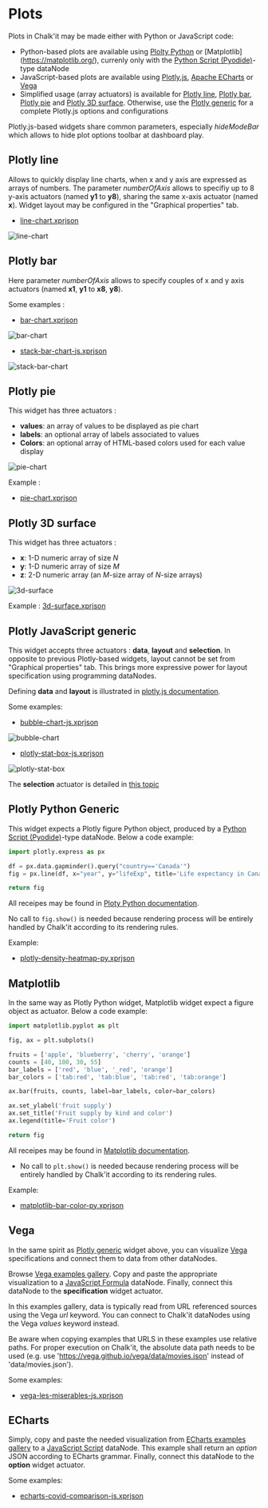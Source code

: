﻿# Plots

Plots in Chalk'it may be made either with Python or JavaScript code:

* Python-based plots are available using [Plolty Python](https://plotly.com/python/) or [Matplotlib] (https://matplotlib.org/), currenly only with the [Python Script (Pyodide)](../ds/ds-reference.md#python-script-pyodide)-type dataNode
* JavaScript-based plots are available using  [Plotly.js](<https://plot.ly/javascript/>), [Apache ECharts](https://echarts.apache.org/) or [Vega](https://vega.github.io/vega/)
* Simplified usage (array actuators) is available for [Plotly line](#plotly-line), [Plotly bar](#plotly-bar), [Plotly pie](#plotly-pie) and [Plotly 3D surface](#plotly-3d-surface). Otherwise, use the [Plotly generic](#plotly-generic) for a complete Plotly.js options and configurations

Plotly.js-based widgets share common parameters, especially *hideModeBar* which allows to hide plot options toolbar at dashboard play.

## Plotly line

Allows to quickly display line charts, when x and y axis are expressed as arrays of numbers. The parameter *numberOfAxis* allows to specifiy up to 8 y-axis actuators (named **y1** to **y8**), sharing the same x-axis actuator (named **x**). Widget layout may be configured in the "Graphical properties" tab.

* [line-chart.xprjson](/wdg/plotly/line-chart.xprjson)

![line-chart](plotly/line-chart.png)

## Plotly bar

Here parameter *numberOfAxis* allows to specify couples of x and y axis actuators (named **x1**, **y1** to **x8**, **y8**).

Some examples :

* [bar-chart.xprjson](/wdg/plotly/bar-chart.xprjson)

![bar-chart](plotly/bar-chart.png)

* [stack-bar-chart-js.xprjson](/wdg/plotly/stack-bar-chart-js.xprjson)

![stack-bar-chart](plotly/stack-bar-chart.png)

## Plotly pie

This widget has three actuators :

* **values**: an array of values to be displayed as pie chart
* **labels**: an optional array of labels associated to values
* **Colors**: an optional array of HTML-based colors used for each value display

![pie-chart](plotly/pie-chart.png)

Example :

* [pie-chart.xprjson](/wdg/plotly/pie-chart.xprjson)

## Plotly 3D surface

This widget has three actuators :

* **x**: 1-D numeric array of size *N*
* **y**: 1-D numeric array of size *M*
* **z**: 2-D numeric array (an *M*-size array of *N*-size arrays)

![3d-surface](plotly/3d-surface.png)

Example : [3d-surface.xprjson](/wdg/plotly/3d-surface.xprjson)

## Plotly JavaScript generic

This widget accepts three actuators : **data**, **layout** and **selection**. In opposite to previous Plotly-based widgets, layout cannot be set from "Graphical properties" tab. This brings more expressive power for layout specification using programming dataNodes.

Defining **data** and **layout** is illustrated in [plotly.js documentation](https://plot.ly/javascript/).

Some examples:

* [bubble-chart-js.xprjson](/wdg/plotly/bubble-chart-js.xprjson)

![bubble-chart](plotly/bubble-chart-js.png)

* [plotly-stat-box-js.xprjson](/wdg/plotly/plotly-stat-box-js.xprjson)

![plotly-stat-box](plotly/plotly-stat-box.png)

The **selection** actuator is detailed in [this topic](selection/plot-selection.md)

## Plotly Python Generic

This widget expects a Plotly figure Python object, produced by a [Python Script (Pyodide)](../ds/ds-reference.md#python-script-pyodide)-type dataNode. Below a code example: 

```python
import plotly.express as px

df = px.data.gapminder().query("country=='Canada'")
fig = px.line(df, x="year", y="lifeExp", title='Life expectancy in Canada')

return fig
```

All receipes may be found in [Ploty Python documentation](https://plotly.com/python/line-charts/).

No call to `fig.show()` is needed because rendering process will be entirely handled by Chalk'it according to its rendering rules.

Example:

- [plotly-density-heatmap-py.xprjson](/wdg/plotly/plotly-density-heatmap-py.xprjson)

## Matplotlib

In the same way as Plotly Python widget, Matplotlib widget expect a figure object as actuator. Below a code example:

```python
import matplotlib.pyplot as plt

fig, ax = plt.subplots()

fruits = ['apple', 'blueberry', 'cherry', 'orange']
counts = [40, 100, 30, 55]
bar_labels = ['red', 'blue', '_red', 'orange']
bar_colors = ['tab:red', 'tab:blue', 'tab:red', 'tab:orange']

ax.bar(fruits, counts, label=bar_labels, color=bar_colors)

ax.set_ylabel('fruit supply')
ax.set_title('Fruit supply by kind and color')
ax.legend(title='Fruit color')

return fig
```

All receipes may be found in [Matplotlib documentation](https://matplotlib.org/stable/gallery/index.html).

- No call to `plt.show()` is needed because rendering process will be entirely handled by Chalk'it according to its rendering rules.

Example:

- [matplotlib-bar-color-py.xprjson](/wdg/plotly/matplotlib-bar-color-py.xprjson)

## Vega

In the same spirit as [Plotly generic](#plotly-generic) widget above, you can visualize [Vega](https://vega.github.io/vega/) specifications and connect them to data from other dataNodes.

Browse [Vega examples gallery](https://vega.github.io/vega/examples/). Copy and paste the appropriate visualization to a [JavaScript Formula](../../ds/ds-basics#formula) dataNode. Finally, connect this dataNode to the **specification** widget actuator.

In this examples gallery, data is typically read from URL referenced sources using the Vega *url* keyword. You can connect to Chalk'it dataNodes using the Vega *values* keyword instead.

Be aware when copying examples that URLS in these examples use relative paths. For proper execution on Chalk'it, the absolute data path needs to be used (e.g. use 'https://vega.github.io/vega/data/movies.json' instead of 'data/movies.json').

Some examples:

* [vega-les-miserables-js.xprjson](/wdg/plots/vega-les-miserables-js.xprjson)

## ECharts

Simply, copy and paste the needed visualization from [ECharts examples gallery](https://echarts.apache.org/examples/en/index.html) to a  [JavaScript Script](../ds/ds-reference.md#javascript-script) dataNode. This example shall return an *option* JSON according to ECharts grammar. Finally, connect this dataNode to the **option** widget actuator.

Some examples:

* [echarts-covid-comparison-js.xprjson](/wdg/plots/echarts-covid-comparison-js.xprjson)